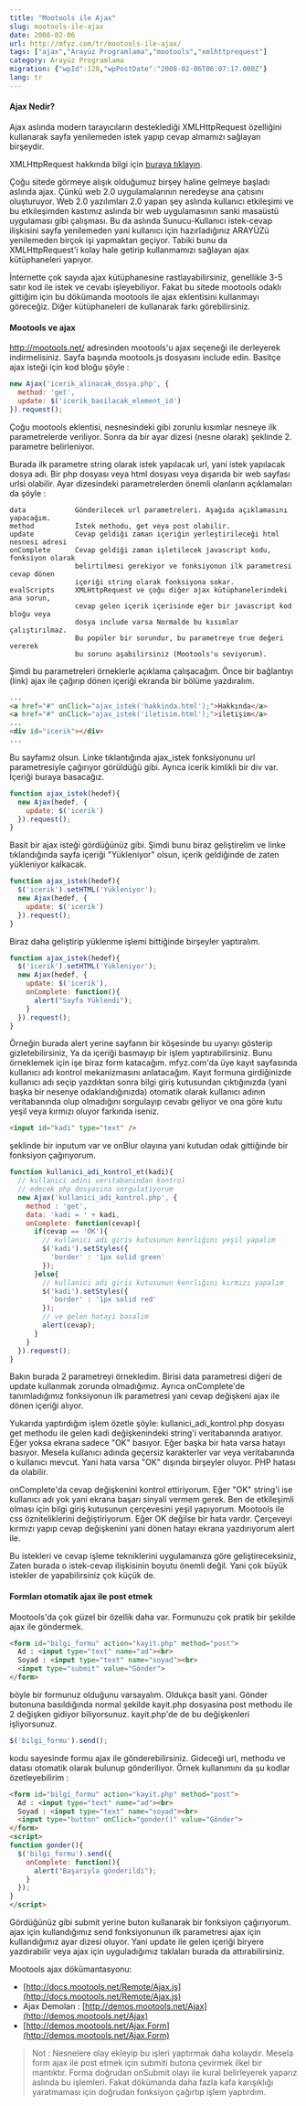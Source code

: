 ```yaml
---
title: "Mootools ile Ajax"
slug: mootools-ile-ajax
date: 2008-02-06
url: http://mfyz.com/tr/mootools-ile-ajax/
tags: ["ajax","Arayüz Programlama","mootools","xmlhttprequest"]
category: Arayüz Programlama
migration: {"wpId":128,"wpPostDate":"2008-02-06T06:07:17.000Z"}
lang: tr
---
```


#### Ajax Nedir?

Ajax aslında modern tarayıcıların desteklediği XMLHttpRequest özelliğini kullanarak sayfa yenilemeden istek yapıp cevap almamızı sağlayan birşeydir.

XMLHttpRequest hakkında bilgi için [buraya tıklayın](/xmlhttprequest-nedir/).

Çoğu sitede görmeye alışık olduğumuz birşey haline gelmeye başladı aslında ajax. Çünkü web 2.0 uygulamalarının neredeyse ana çatısını oluşturuyor. Web 2.0 yazılımları 2.0 yapan şey aslında kullanıcı etkileşimi ve bu etkileşimden kastımız aslında bir web uygulamasının sanki masaüstü uygulaması gibi çalışması. Bu da aslında Sunucu-Kullanıcı istek-cevap ilişkisini sayfa yenilemeden yani kullanıcı için hazırladığınız ARAYÜZü yenilemeden birçok işi yapmaktan geçiyor. Tabiki bunu da XMLHttpRequest'i kolay hale getirip kullanmamızı sağlayan ajax kütüphaneleri yapıyor.

İnternette çok sayıda ajax kütüphanesine rastlayabilirsiniz, genellikle 3-5 satır kod ile istek ve cevabı işleyebiliyor. Fakat bu sitede mootools odaklı gittiğim için bu dökümanda mootools ile ajax eklentisini kullanmayı göreceğiz. Diğer kütüphaneleri de kullanarak farkı görebilirsiniz.

#### Mootools ve ajax

http://mootools.net/ adresinden mootools'u ajax seçeneği ile derleyerek indirmelisiniz. Sayfa başında mootools.js dosyasını include edin. Basitçe ajax isteği için kod bloğu şöyle :

```js
new Ajax('icerik_alinacak_dosya.php', {
  method: 'get',
  update: $('icerik_basilacak_element_id')
}).request();

```

Çoğu mootools eklentisi, nesnesindeki gibi zorunlu kısımlar nesneye ilk parametrelerde veriliyor. Sonra da bir ayar dizesi (nesne olarak) şeklinde 2. parametre belirleniyor.

Burada ilk parametre string olarak istek yapılacak url, yani istek yapılacak dosya adı. Bir php dosyası veya html dosyası veya dışarıda bir web sayfası urlsi olabilir. Ayar dizesindeki parametrelerden önemli olanların açıklamaları da şöyle :

```
data            Gönderilecek url parametreleri. Aşağıda açıklamasını yapacağım.
method          İstek methodu, get veya post olabilir.
update          Cevap geldiği zaman içeriğin yerleştirileceği html nesnesi adresi
onComplete      Cevap geldiği zaman işletilecek javascript kodu, fonksiyon olarak
                belirtilmesi gerekiyor ve fonksiyonun ilk parametresi cevap dönen
                içeriği string olarak fonksiyona sokar.
evalScripts     XMLHttpRequest ve çoğu diğer ajax kütüphanelerindeki ana sorun,
                cevap gelen içerik içerisinde eğer bir javascript kod bloğu veya
                dosya include varsa Normalde bu kısımlar çalıştırılmaz.
                Bu popüler bir sorundur, bu parametreye true değeri vererek
                bu sorunu aşabilirsiniz (Mootools'u seviyorum).

```

Şimdi bu parametreleri örneklerle açıklama çalışacağım. Önce bir bağlantıyı (link) ajax ile çağırıp dönen içeriği ekranda bir bölüme yazdıralım.

```html
...
<a href="#" onClick="ajax_istek('hakkinda.html');">Hakkında</a>
<a href="#" onClick="ajax_istek('iletisim.html');">iletişim</a>
...
<div id="icerik"></div>
...

```

Bu sayfamız olsun. Linke tıklantığında ajax_istek fonksiyonunu url parametresiyle çağırıyor görüldüğü gibi. Ayrıca icerik kimlikli bir div var. İçeriği buraya basacağız.

```js
function ajax_istek(hedef){
  new Ajax(hedef, {
    update: $('icerik')
  }).request();
}

```

Basit bir ajax isteği gördüğünüz gibi. Şimdi bunu biraz geliştirelim ve linke tıklandığında sayfa içeriği "Yükleniyor" olsun, içerik geldiğinde de zaten yükleniyor kalkacak.

```js
function ajax_istek(hedef){
  $('icerik').setHTML('Yükleniyor');
  new Ajax(hedef, {
    update: $('icerik')
  }).request();
}

```

Biraz daha geliştirip yüklenme işlemi bittiğinde birşeyler yaptıralım.

```js
function ajax_istek(hedef){
  $('icerik').setHTML('Yükleniyor');
  new Ajax(hedef, {
    update: $('icerik'),
    onComplete: function(){
      alert("Sayfa Yüklendi");
    }
  }).request();
}

```

Örneğin burada alert yerine sayfanın bir köşesinde bu uyarıyı gösterip gizletebilirsiniz, Ya da içeriği basmayıp bir işlem yaptırabilirsiniz. Bunu örneklemek için işe biraz form katacağım. mfyz.com'da üye kayıt sayfasında kullanıcı adı kontrol mekanizmasını anlatacağım. Kayıt formuna girdiğinizde kullanıcı adı seçip yazdıktan sonra bilgi giriş kutusundan çıktığınızda (yani başka bir nesenye odaklandığınızda) otomatik olarak kullanıcı adının veritabanında olup olmadığını sorgulayıp cevabı geliyor ve ona göre kutu yeşil veya kırmızı oluyor farkında iseniz.

```html
<input id="kadi" type="text" />

```

şeklinde bir inputum var ve onBlur olayına yani kutudan odak gittiğinde bir fonksiyon çağırıyorum.

```js
function kullanici_adi_kontrol_et(kadi){
  // kullanici adini veritabanindan kontrol
  // edecek php dosyasina sorgulatiyorum
  new Ajax('kullanici_adi_kontrol.php', {
    method : 'get',
    data: 'kadi = ' + kadi,
    onComplete: function(cevap){
      if(cevap == 'OK'){
        // kullanici adi giris kutusunun kenrlığını yeşil yapalım
        $('kadi').setStyles({
          'border' : '1px solid green'
        });
      }else{
        // kullanici adi giris kutusunun kenrlığını kırmızı yapalım
        $('kadi').setStyles({
          'border' : '1px solid red'
        });
        // ve gelen hatayi basalim
        alert(cevap);
      }
    }
  }).request();
}

```

Bakın burada 2 parametreyi örnekledim. Birisi data parametresi diğeri de update kullanmak zorunda olmadığımız. Ayrıca onComplete'de tanımladığımız fonksiyonun ilk parametresi yani cevap değişkeni ajax ile dönen içeriği alıyor.

Yukarıda yaptırdığım işlem özetle şöyle: kullanici_adi_kontrol.php dosyası get methodu ile gelen kadi değişkenindeki string'i veritabanında aratıyor. Eğer yoksa ekrana sadece "OK" basıyor. Eğer başka bir hata varsa hatayı basıyor. Mesela kullanıcı adında geçersiz karakterler var veya veritabanında o kullanıcı mevcut. Yani hata varsa "OK" dışında birşeyler oluyor. PHP hatası da olabilir.

onComplete'da cevap değişkenini kontrol ettiriyorum. Eğer "OK" string'i ise kullanıcı adı yok yani ekrana başarı sinyali vermem gerek. Ben de etkileşimli olması için bilgi giriş kutusunun çerçevesini yeşil yapıyorum. Mootools ile css özniteliklerini değiştiriyorum. Eğer OK değilse bir hata vardır. Çerçeveyi kırmızı yapıp cevap değişkenini yani dönen hatayı ekrana yazdırıyorum alert ile.

Bu istekleri ve cevap işleme tekniklerini uygulamanıza göre geliştireceksiniz, Zaten burada o istek-cevap ilişkisinin boyutu önemli değil. Yani çok büyük istekler de yapabilirsiniz çok küçük de.

#### Formları otomatik ajax ile post etmek

Mootools'da çok güzel bir özellik daha var. Formunuzu çok pratik bir şekilde ajax ile göndermek.

```html
<form id="bilgi_formu" action="kayit.php" method="post">
  Ad : <input type="text" name="ad"><br>
  Soyad : <input type="text" name="soyad"><br>
  <input type="submit" value="Gönder">
</form>

```

böyle bir formunuz olduğunu varsayalım. Oldukça basit yani. Gönder butonuna basıldığında normal şekilde kayit.php dosyasina post methodu ile 2 değişken gidiyor biliyorsunuz. kayit.php'de de bu değişkenleri işliyorsunuz.

```js
$('bilgi_formu').send();

```

kodu sayesinde formu ajax ile gönderebilirsiniz. Gideceği url, methodu ve datası otomatik olarak bulunup gönderiliyor. Örnek kullanımını da şu kodlar özetleyebilirim :

```html
<form id="bilgi_formu" action="kayit.php" method="post">
  Ad : <input type="text" name="ad"><br>
  Soyad : <input type="text" name="soyad"><br>
  <input type="button" onClick="gonder()" value="Gönder">
</form>
<script>
function gonder(){
  $('bilgi_formu').send({
    onComplete: function(){
      alert("Başarıyla gönderildi");
    }
  });
}
</script>

```

Gördüğünüz gibi submit yerine buton kullanarak bir fonksiyon çağırıyorum. ajax için kullandığımız send fonksiyonunun ilk parametresi ajax için kullandığımız ayar dizesi oluyor. Yani update ile gelen içeriği biryere yazdırabilir veya ajax için uyguladığımız taklaları burada da attırabilirsiniz.

Mootools ajax dökümantasyonu:
- [http://docs.mootools.net/Remote/Ajax.js](http://docs.mootools.net/Remote/Ajax.js)
- Ajax Demoları : [http://demos.mootools.net/Ajax](http://demos.mootools.net/Ajax) 
- [http://demos.mootools.net/Ajax.Form](http://demos.mootools.net/Ajax.Form)

> Not : Nesnelere olay ekleyip bu işleri yaptırmak daha kolaydır. Mesela form ajax ile post etmek için submiti butona çevirmek ilkel bir mantıktır. Forma doğrudan onSubmit olayı ile kural belirleyerek yaparız aslında bu işlemleri. Fakat dökümanda daha fazla kafa karışıklığı yaratmaması için doğrudan fonksiyon çağırtıp işlem yaptırdım.